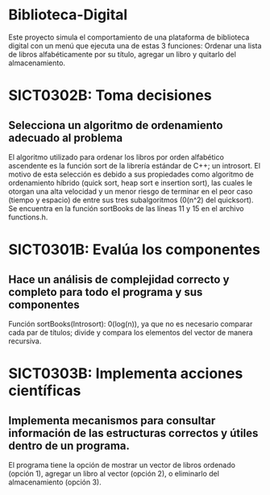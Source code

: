 # Biblioteca-Digital
Este proyecto simula el comportamiento de una plataforma de biblioteca digital con un menú que ejecuta una de estas 3 funciones: Ordenar una lista de libros alfabéticamente por su título, agregar un libro y quitarlo del almacenamiento.
# SICT0302B: Toma decisiones
## Selecciona un algoritmo de ordenamiento adecuado al problema
El algoritmo utilizado para ordenar los libros por orden alfabético ascendente es la función sort de la librería estándar de C++; un introsort. El motivo de esta selección es debido a sus propiedades como algoritmo de ordenamiento híbrido (quick sort, heap sort e insertion sort), las cuales le otorgan una alta velocidad y un menor riesgo de terminar en el peor caso (tiempo y espacio) de entre sus tres subalgoritmos (0(n^2) del quicksort). Se encuentra en la función sortBooks de las líneas 11 y 15 en el archivo functions.h.
# SICT0301B: Evalúa los componentes
## Hace un análisis de complejidad correcto y completo para todo el programa y sus componentes
Función sortBooks(Introsort): 0(log(n)), ya que no es necesario comparar cada par de títulos; divide y compara los elementos del vector de manera recursiva.
# SICT0303B: Implementa acciones científicas
## Implementa mecanismos para consultar información de las estructuras correctos y útiles dentro de un programa.
El programa tiene la opción de mostrar un vector de libros ordenado (opción 1), agregar un libro al vector (opción 2), o eliminarlo del almacenamiento (opción 3).
